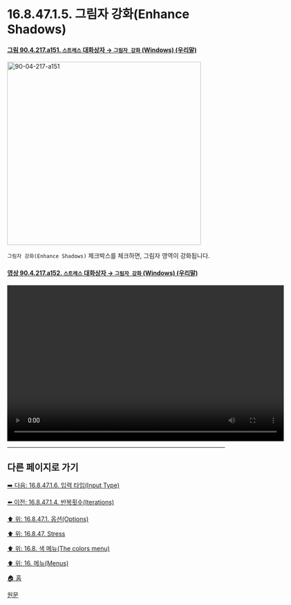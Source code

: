 # 16.8.47.1.5. 그림자 강화(Enhance Shadows)

<a id="90-04-217-a151"></a>

#### [그림 90.4.217.a151. `스트레스` 대화상자 → `그림자 강화` (Windows) (우리말)](./90-04-0217-stress.md#90-04-217-a151)
<img width="448" height="423" alt="90-04-217-a151" src="https://github.com/user-attachments/assets/e3197b28-1af3-4ab1-b289-056a84ee9b87" />

`그림자 강화(Enhance Shadows)` 체크박스를 체크하면, 그림자 영역이 강화됩니다.

<a id="90-04-217-a152"></a>

#### [영상 90.4.217.a152. `스트레스` 대화상자 → `그림자 강화` (Windows) (우리말)](./90-04-0217-stress.md#90-04-217-a151)
<video controls="controls" width="640" height="360" src="https://github.com/user-attachments/assets/cafa4351-a960-4fa1-986e-d449777812bc"></video>

***

## 다른 페이지로 가기

[➡️ 다음: 16.8.47.1.6. 입력 타입(Input Type)](./16-08-47-01-06-input_type.md)

[⬅️ 이전: 16.8.47.1.4. 반복횟수(Iterations)](./16-08-47-01-04-iterations.md)

[⬆️ 위: 16.8.47.1. 옵션(Options)](./16-08-47-01-00-options.md)

[⬆️ 위: 16.8.47. Stress](./16-08-47-00-stress.md)

[⬆️ 위: 16.8. 색 메뉴(The colors menu)](./16-08-00-the-colors-menu.md)

[⬆️ 위: 16. 메뉴(Menus)](./16-00-menus.md)

[🏠 홈](./00-home.md)

[원문](https://docs.gimp.org/2.10/ko/gimp-filter-stress.html#idm33735)